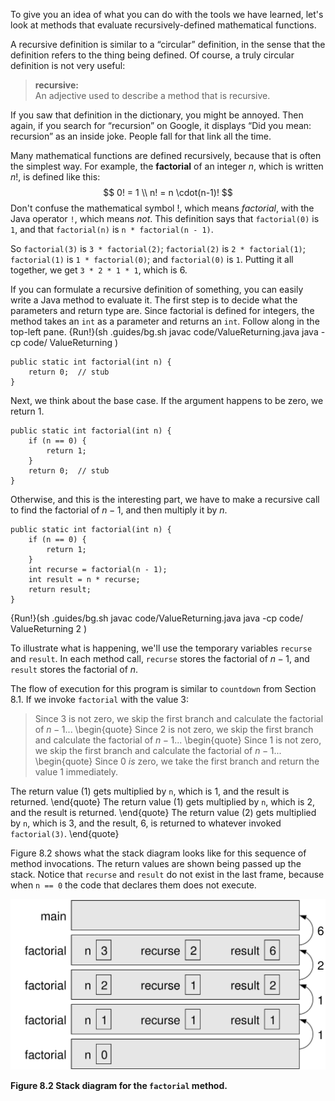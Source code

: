 To give you an idea of what you can do with the tools we have learned, let's look at methods that evaluate recursively-defined mathematical functions.

A recursive definition is similar to a “circular” definition, in the sense that the definition refers to the thing being defined. Of course, a truly circular definition is not very useful:



> **recursive:** <br/>
> An adjective used to describe a method that is recursive.



If you saw that definition in the dictionary, you might be annoyed. Then again, if you search for “recursion” on Google, it displays “Did you mean: recursion” as an inside joke. People fall for that link all the time.


Many mathematical functions are defined recursively, because that is often the simplest way. For example, the **factorial** of an integer $n$, which is written $n!$, is defined like this:
$$
0! = 1 \\
n! = n \cdot(n-1)!
$$
Don't confuse the mathematical symbol $!$, which means *factorial*, with the Java operator `!`, which means *not*. This definition says that `factorial(0)` is `1`, and that `factorial(n)` is `n * factorial(n - 1)`.

So `factorial(3)` is `3 * factorial(2)`; `factorial(2)` is `2 * factorial(1)`; `factorial(1)` is `1 * factorial(0)`; and `factorial(0)` is `1`. Putting it all together, we get `3 * 2 * 1 * 1`, which is 6.

If you can formulate a recursive definition of something, you can easily write a Java method to evaluate it. The first step is to decide what the parameters and return type are. Since factorial is defined for integers, the method takes an `int` as a parameter and returns an `int`. 
Follow along in the top-left pane.
{Run!}(sh .guides/bg.sh javac code/ValueReturning.java java -cp code/ ValueReturning )


```code
public static int factorial(int n) {
    return 0;  // stub
}
```

Next, we think about the base case. If the argument happens to be zero, we return 1.

```code
public static int factorial(int n) {
    if (n == 0) {
        return 1;
    }
    return 0;  // stub
}
```

Otherwise, and this is the interesting part, we have to make a recursive call to find the factorial of $n-1$, and then multiply it by $n$.

```code
public static int factorial(int n) {
    if (n == 0) {
        return 1;
    }
    int recurse = factorial(n - 1);
    int result = n * recurse;
    return result;
}
```

{Run!}(sh .guides/bg.sh javac code/ValueReturning.java java -cp code/ ValueReturning 2 )


To illustrate what is happening, we'll use the temporary variables `recurse` and `result`. In each method call, `recurse` stores the factorial of $n - 1$, and `result` stores the factorial of $n$.

The flow of execution for this program is similar to `countdown` from Section 8.1. If we invoke `factorial` with the value 3:



> Since 3 is not zero, we skip the first branch and calculate the factorial of $n-1$...
> \begin{quote}
> Since 2 is not zero, we skip the first branch and calculate the factorial of $n-1$...
> \begin{quote}
> Since 1 is not zero, we skip the first branch and calculate the factorial of $n-1$...
> \begin{quote}
> Since 0 *is* zero, we take the first branch and return the value 1 immediately.

The return value (1) gets multiplied by `n`, which is 1, and the result is returned. \end{quote} The return value (1) gets multiplied by `n`, which is 2, and the result is returned. \end{quote} The return value (2) gets multiplied by `n`, which is 3, and the result, 6, is returned to whatever invoked `factorial(3)`. \end{quote}


Figure 8.2 shows what the stack diagram looks like for this sequence of method invocations. The return values are shown being passed up the stack. Notice that `recurse` and `result` do not exist in the last frame, because when `n == 0` the code that declares them does not execute.

![Figure 8.2 Stack diagram for the `factorial` method.](figs/stack3.jpg)

**Figure 8.2 Stack diagram for the `factorial` method.**